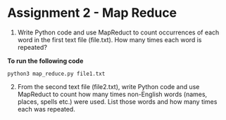 # Assignment 2 - Map Reduce

1. Write Python code and use MapReduct to count occurrences of each word in the first text file (file.txt). How many times each word is repeated?

**To run the following code**

`python3 map_reduce.py file1.txt`

2. From the second text file (file2.txt), write Python code and use MapReduct to count how many times non-English words (names, places, spells etc.) were used. List those words and how many times each was repeated.
